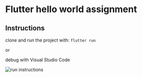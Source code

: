 # Flutter hello world assignment

## Instructions
clone and run the project with:
`flutter run`

or

debug with Visual Studio Code

![run instructions](https://i.ibb.co/D5nw7JK/oo.gif)